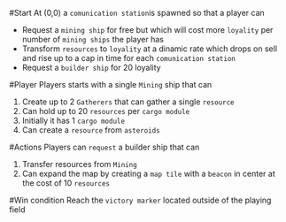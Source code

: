 #Start
At (0,0) a `comunication station`is spawned so that a player can 
- Request a `mining ship` for free but which will cost more `loyality`
per number of `mining ships` the player has
- Transform `resources` to `loyality` at a dinamic rate which drops on sell
and rise up to a cap in time for each `comunication station` 
- Request a `builder ship` for 20 loyality 
  

#Player
Players starts with a single `Mining` ship that can
 1. Create up to 2 `Gatherers` that can gather a single `resource`
 2. Can hold up to 20 `resources` per `cargo module`
 3. Initially it has 1 `cargo module`
 4. Can create a `resource` from `asteroids`
 
 #Actions
 Players can `request` a builder ship that can
 1. Transfer resources from `Mining`
 2. Can expand the map by creating a `map tile` with a `beacon` in center at the cost of 10 `resources`
 
 #Win condition
 Reach the `victory marker` located outside of the playing field